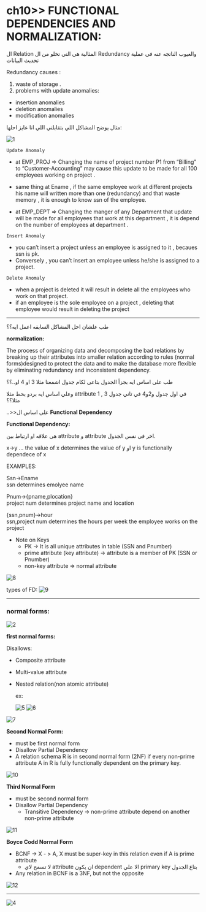 # ch10>> FUNCTIONAL DEPENDENCIES AND NORMALIZATION:

ال Relation المثالية هي التي تخلو من ال Redundancy والعيوب الناتجه عنه في عملية تحديث البيانات 

Redundancy causes :
1. waste of storage .
2. problems with update anomalies:
- insertion    anomalies
- deletion anomalies
- modification anomalies
  
مثال يوضح المشاكل اللي بتقابلني اللي انا عايز احلها:

![1](../ch%2010%20db/pics/1.png)


 `Update Anomaly `
- at EMP_PROJ ⇒ Changing the name of project number P1 from “Billing” to “Customer-Accounting” may cause this update to be made for all 100 employees working on project .
  
- same thing at Ename , if the same employee work at different projects his name will written more than one (redundancy) and that waste memory , it is enough to know ssn of the employee.
  
- at EMP_DEPT ⇒ Changing the manger of any Department that update will be made for all employees that work at this department , it is depend on the number of employees at department .

 `Insert Anomaly`
-  you can’t insert a project unless an employee is assigned to it , becaues ssn is pk.
- Conversely , you can’t insert an employee unless he/she is assigned to a project.
  
 `Delete Anomaly `
- when a project is deleted it will result in delete all the employees who work on that project.
- if an employee is the sole employee on a project , deleting that employee would result in deleting the project
 ___
 طب علشان احل المشاكل السابقه اعمل ايه؟؟


 **normalization:**

 The process of  organizing data and decomposing the bad relations by breaking up their attributes into smaller relation according to rules (normal forms)designed to protect the data and to make the database more flexible by eliminating redundancy and inconsistent dependency.


  
  طب علي اساس ايه بجزأ الجدول بتاعي لكام جدول اشمعنا مثلا 3 او 4 او..؟؟

  وعلي اساس ايه بردو بحط مثلا attribute 1 , 3 في اول جدول و2و4 في تاني جدول مثلا؟؟

  ..>>علي اساس ال **Functional Dependency**

  **Functional Dependency:**

  هي علاقه او ارتباط بين attribute  و attribute اخر في نفس الجدول.

  x->y  ... the value of x determines the value of y او y is functionally dependece of x

  EXAMPLES:

  Ssn->Ename    
  ssn determines emolyee name

  Pnum->{pname,plocation}    
  project num determines project name and location

  {ssn,pnum}->hour    
  ssn,project num determines the hours per week the employee works on the project

  - Note on Keys
    - PK → It is all unique attributes in table (SSN and Pnumber)
    - prime attribute (key attribute) → attribute is a member of PK (SSN or Pnumber)
    - non-key attribute ⇒ normal attribute
  
   ![8](../ch%2010%20db/pics/8.png)


types of FD:
   ![9](../ch%2010%20db/pics/9.png)

___
### normal forms:
![2](../ch%2010%20db/pics/2.png)

**first normal forms:**

Disallows:
- Composite attribute
- Multi-value attribute
- Nested relation(non atomic attribute)
  
  ex:

  ![5](../ch%2010%20db/pics/5.png)
![6](../ch%2010%20db/pics/6.png)

![7](../ch%2010%20db/pics/7.png)


**Second Normal Form:**
- must be first normal form 
- Disallow Partial Dependency
- A relation schema R is in second normal form (2NF) if every non-prime attribute A in R is fully functionally dependent on the primary key.

![10](../ch%2010%20db/pics/10.png)

**Third Normal Form**
- must be second normal form 
- Disallow Partial Dependency
   - Transitive Dependency → non-prime attribute depend on another non-prime attribute 
  
![11](../ch%2010%20db/pics/11.png)

**Boyce Codd Normal Form**
  - BCNF → X - > A, X must be super-key in this relation even if A is prime attribute
      - لا تسمح لاي attribute   ان يكون dependent الا علي primary key بتاع الجدول
  - Any relation in BCNF is a 3NF, but not the opposite
   
   ![12](../ch%2010%20db/pics/12.png)
___
![4](../ch%2010%20db/pics/4.png)

  






